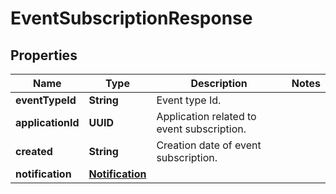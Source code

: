 

# EventSubscriptionResponse


## Properties

Name | Type | Description | Notes
------------ | ------------- | ------------- | -------------
**eventTypeId** | **String** | Event type Id. | 
**applicationId** | **UUID** | Application related to event subscription. | 
**created** | **String** | Creation date of event subscription. | 
**notification** | [**Notification**](Notification.md) |  | 



